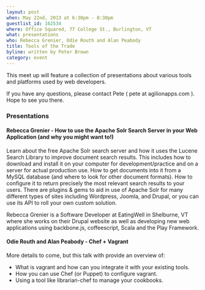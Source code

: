 ```yaml
---
layout: post
when: May 22nd, 2013 at 6:30pm - 8:30pm
guestlist_id: 162534
where: Office Squared, 77 College St., Burlington, VT
what: presentations
who: Rebecca Grenier, Odie Routh and Alan Peabody
title: Tools of the Trade
byline: written by Peter Brown
category: event
---
```


This meet up will feature a collection of presentations about various tools
and platforms used by web developers.

If you have any questions, please contact Pete ( pete at agilionapps.com ). Hope to see you there.

### Presentations

#### Rebecca Grenier - How to use the Apache Solr Search Server in your Web Application (and why you might want to!)

Learn about the free Apache Solr search server and how it uses the Lucene Search Library to improve document search results.  This includes how to download and install it on your computer for development/practice and on a server for actual production use.  How to get documents into it from a MySQL database (and where to look for other document formats).  How to configure it to return precisely the most relevant search results to your users.  There are plugins & gems to aid in use of Apache Solr for many different types of sites including Wordpress, Joomla, and Drupal, or you can use its API to roll your own custom solution.

Rebecca Grenier is a Software Developer at EatingWell in Shelburne, VT where she works on their Drupal website as well as developing new web applications using backbone.js, coffeescript, Scala and the Play Framework.

#### Odie Routh and Alan Peabody - Chef + Vagrant

More details to come, but this talk with provide an overview of:

* What is vagrant and how can you integrate it with your existing tools.
* How you can use Chef (or Puppet) to configure vagrant.
* Using a tool like librarian-chef to manage your cookbooks.
